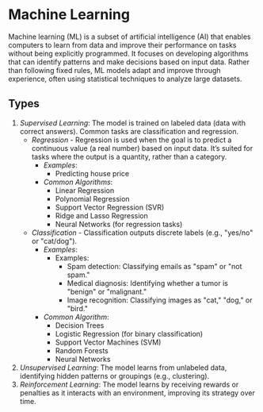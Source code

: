 # Machine Learning

Machine learning (ML) is a subset of artificial intelligence (AI) that enables computers to learn from data and improve their performance on tasks without being explicitly programmed. It focuses on developing algorithms that can identify patterns and make decisions based on input data. Rather than following fixed rules, ML models adapt and improve through experience, often using statistical techniques to analyze large datasets.

## Types

1. *Supervised Learning*: The model is trained on labeled data (data with correct answers). Common tasks are classification and regression.
    - *Regression* - Regression is used when the goal is to predict a continuous value (a real number) based on input data. It’s suited for tasks where the output is a quantity, rather than a category.
        - *Examples*:
            - Predicting house price
        - *Common Algorithms*:
            - Linear Regression
            - Polynomial Regression
            - Support Vector Regression (SVR)
            - Ridge and Lasso Regression
            - Neural Networks (for regression tasks)
    - *Classification* - Classification outputs discrete labels (e.g., "yes/no" or "cat/dog").
        - *Examples*:
            - Examples:
                - Spam detection: Classifying emails as "spam" or "not spam."
                - Medical diagnosis: Identifying whether a tumor is "benign" or "malignant."
                - Image recognition: Classifying images as "cat," "dog," or "bird."
        - *Common Algorithm*:
            - Decision Trees
            - Logistic Regression (for binary classification)
            - Support Vector Machines (SVM)
            - Random Forests
            - Neural Networks
2. *Unsupervised Learning*: The model learns from unlabeled data, identifying hidden patterns or groupings (e.g., clustering).
3. *Reinforcement Learning*: The model learns by receiving rewards or penalties as it interacts with an environment, improving its strategy over time.